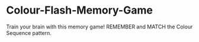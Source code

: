 # Colour-Flash-Memory-Game
Train your brain with this memory game! REMEMBER and MATCH the Colour Sequence pattern.
